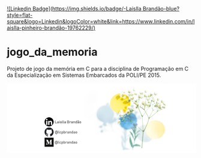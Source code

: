 [![Linkedin Badge](https://img.shields.io/badge/-Laislla Brandão-blue?style=flat-square&logo=Linkedin&logoColor=white&link=https://www.linkedin.com/in/laislla-pinheiro-brandão-19762229/)](https://www.linkedin.com/in/laislla-pinheiro-brandão-19762229/)

# jogo_da_memoria
Projeto de jogo da memória em C para a disciplina de Programação em C da Especialização em Sistemas Embarcados da POLI/PE 2015.

![logo_lcpbrandao](logo_lcpbrandao.png)
